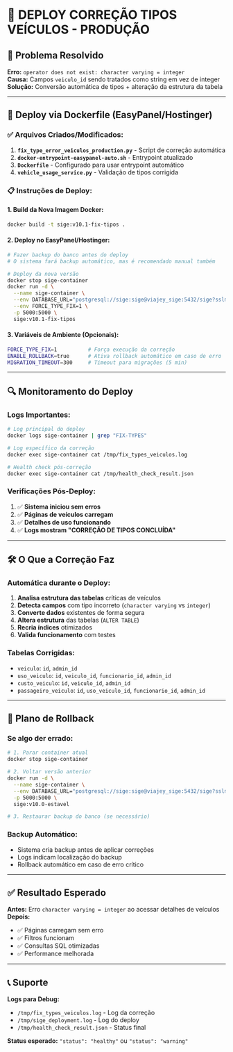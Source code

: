 # 🔧 DEPLOY CORREÇÃO TIPOS VEÍCULOS - PRODUÇÃO

## 🎯 Problema Resolvido
**Erro:** `operator does not exist: character varying = integer`  
**Causa:** Campos `veiculo_id` sendo tratados como string em vez de integer  
**Solução:** Conversão automática de tipos + alteração da estrutura da tabela

---

## 🚀 Deploy via Dockerfile (EasyPanel/Hostinger)

### ✅ Arquivos Criados/Modificados:
1. **`fix_type_error_veiculos_production.py`** - Script de correção automática
2. **`docker-entrypoint-easypanel-auto.sh`** - Entrypoint atualizado
3. **`Dockerfile`** - Configurado para usar entrypoint automático
4. **`vehicle_usage_service.py`** - Validação de tipos corrigida

### 📋 Instruções de Deploy:

#### 1. **Build da Nova Imagem Docker:**
```bash
docker build -t sige:v10.1-fix-tipos .
```

#### 2. **Deploy no EasyPanel/Hostinger:**
```bash
# Fazer backup do banco antes do deploy
# O sistema fará backup automático, mas é recomendado manual também

# Deploy da nova versão
docker stop sige-container
docker run -d \
  --name sige-container \
  --env DATABASE_URL="postgresql://sige:sige@viajey_sige:5432/sige?sslmode=disable" \
  --env FORCE_TYPE_FIX=1 \
  -p 5000:5000 \
  sige:v10.1-fix-tipos
```

#### 3. **Variáveis de Ambiente (Opcionais):**
```bash
FORCE_TYPE_FIX=1          # Força execução da correção
ENABLE_ROLLBACK=true      # Ativa rollback automático em caso de erro
MIGRATION_TIMEOUT=300     # Timeout para migrações (5 min)
```

---

## 🔍 Monitoramento do Deploy

### **Logs Importantes:**
```bash
# Log principal do deploy
docker logs sige-container | grep "FIX-TYPES"

# Log específico da correção
docker exec sige-container cat /tmp/fix_types_veiculos.log

# Health check pós-correção
docker exec sige-container cat /tmp/health_check_result.json
```

### **Verificações Pós-Deploy:**
1. ✅ **Sistema iniciou sem erros**
2. ✅ **Páginas de veículos carregam**
3. ✅ **Detalhes de uso funcionando**
4. ✅ **Logs mostram "CORREÇÃO DE TIPOS CONCLUÍDA"**

---

## 🛠️ O Que a Correção Faz

### **Automática durante o Deploy:**
1. **Analisa estrutura das tabelas** críticas de veículos
2. **Detecta campos** com tipo incorreto (`character varying` vs `integer`)
3. **Converte dados** existentes de forma segura
4. **Altera estrutura** das tabelas (`ALTER TABLE`)
5. **Recria índices** otimizados
6. **Valida funcionamento** com testes

### **Tabelas Corrigidas:**
- `veiculo`: `id`, `admin_id`
- `uso_veiculo`: `id`, `veiculo_id`, `funcionario_id`, `admin_id`
- `custo_veiculo`: `id`, `veiculo_id`, `admin_id`  
- `passageiro_veiculo`: `id`, `uso_veiculo_id`, `funcionario_id`, `admin_id`

---

## 🚨 Plano de Rollback

### **Se algo der errado:**
```bash
# 1. Parar container atual
docker stop sige-container

# 2. Voltar versão anterior
docker run -d \
  --name sige-container \
  --env DATABASE_URL="postgresql://sige:sige@viajey_sige:5432/sige?sslmode=disable" \
  -p 5000:5000 \
  sige:v10.0-estavel

# 3. Restaurar backup do banco (se necessário)
```

### **Backup Automático:**
- Sistema cria backup antes de aplicar correções
- Logs indicam localização do backup
- Rollback automático em caso de erro crítico

---

## ✅ Resultado Esperado

**Antes:** Erro `character varying = integer` ao acessar detalhes de veículos  
**Depois:** 
- ✅ Páginas carregam sem erro
- ✅ Filtros funcionam
- ✅ Consultas SQL otimizadas
- ✅ Performance melhorada

---

## 📞 Suporte

**Logs para Debug:**
- `/tmp/fix_types_veiculos.log` - Log da correção
- `/tmp/sige_deployment.log` - Log do deploy
- `/tmp/health_check_result.json` - Status final

**Status esperado:** `"status": "healthy"` ou `"status": "warning"`